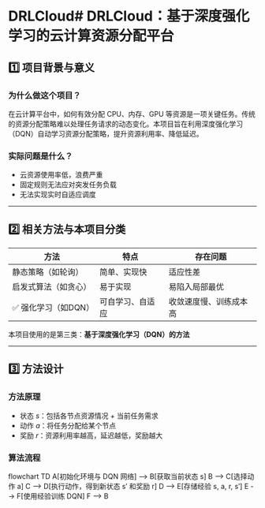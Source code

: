# DRLCloud# DRLCloud：基于深度强化学习的云计算资源分配平台

## 1️⃣ 项目背景与意义

### 为什么做这个项目？

在云计算平台中，如何有效分配 CPU、内存、GPU 等资源是一项关键任务。传统的资源分配策略难以处理任务请求的动态变化。本项目旨在利用深度强化学习（DQN）自动学习资源分配策略，提升资源利用率、降低延迟。

### 实际问题是什么？

- 云资源使用率低，浪费严重
- 固定规则无法应对突发任务负载
- 无法实现实时自适应调度

---

## 2️⃣ 相关方法与本项目分类

| 方法 | 特点 | 存在问题 |
|------|------|----------|
| 静态策略（如轮询） | 简单、实现快 | 适应性差 |
| 启发式算法（如贪心） | 易于实现 | 易陷入局部最优 |
| ✅ 强化学习（如DQN） | 可自学习、自适应 | 收敛速度慢、训练成本高 |

本项目使用的是第三类：**基于深度强化学习（DQN）的方法**

---

## 3️⃣ 方法设计

### 方法原理

- 状态 $s$：包括各节点资源情况 + 当前任务需求
- 动作 $a$：将任务分配给某个节点
- 奖励 $r$：资源利用率越高，延迟越低，奖励越大

### 算法流程
flowchart TD
    A[初始化环境与 DQN 网络] --> B[获取当前状态 s]
    B --> C[选择动作 a]
    C --> D[执行动作，得到新状态 s′ 和奖励 r]
    D --> E[存储经验 s, a, r, s′]
    E --> F[使用经验训练 DQN]
    F --> B
